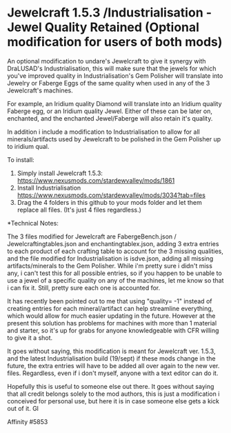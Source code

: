 # Jewelcraft 1.5.3 /Industrialisation - Jewel Quality Retained (Optional modification for users of both mods) 
An optional modification to undare's Jewelcraft to give it synergy with DraLUSAD's Industrialisation, this will make sure that the jewels for which you've improved quality in Industrialisation's Gem Polisher will translate into Jewelry or Faberge Eggs of the same quality when used in any of the 3 Jewelcraft's machines.

For example, an Iridium quality Diamond will translate into an Iridium quality Faberge egg, or an Iridium quality Jewel. Either of these can be later on, enchanted, and the enchanted Jewel/Faberge will also retain it's quality.

In addition i include a modification to Industrialisation to allow for all minerals/artifacts used by Jewelcraft to be polished in the Gem Polisher up to iridium qual.

To install: 
1) Simply install Jewelcraft 1.5.3: https://www.nexusmods.com/stardewvalley/mods/1861
2) Install Industrialisation https://www.nexusmods.com/stardewvalley/mods/3034?tab=files
2) Drag the 4 folders in this github to your mods folder and let them replace all files. (It's just 4 files regardless.)

*Technical Notes: 

The 3 files modified for Jewelcraft are FabergeBench.json / Jewelcraftingtables.json and enchantingtablex.json, adding 3 extra entries to each product of each crafting table to account for the 3 missing qualities, and the file modified for Industrialisation is isdve.json, adding all missing artifacts/minerals to the Gem Polisher. While i'm pretty sure i didn't miss any, i can't test this for all possible entries, so if you happen to be unable to use a jewel of a specific quality on any of the machines, let me know so that i can fix it. Still, pretty sure each one is accounted for.

It has recently been pointed out to me that using "quality= -1" instead of creating entries for each mineral/artifact can help streamline everything, which would allow for much easier updating in the future. However at the present this solution has problems for machines with more than 1 material and starter, so it's up for grabs for anyone knowledgeable with CFR willing to give it a shot.

It goes without saying, this modification is meant for Jewelcraft ver. 1.5.3, and the latest Industrialisation build (19/sept) if these mods change in the future, the extra entries will have to be added all over again to the new ver. files. Regardless, even if i don't myself, anyone with a text editor can do it.

Hopefully this is useful to someone else out there. 
It goes without saying that all credit belongs solely to the mod authors, this is just a modification i conceived for personal use, but here it is in case someone else gets a kick out of it.
Gl

Affinity #5853
